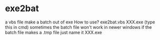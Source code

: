 # exe2bat
a vbs file make a batch out of exe
How to use?
exe2bat.vbs XXX.exe (type this in cmd)
sometimes the batch file won't work in newer windows
if the batch file makes a .tmp file just name it XXX.exe
